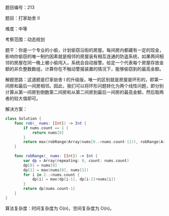 题目编号：213

题目：打家劫舍 II

难度：中等

考察范围：动态规划

题干：你是一个专业的小偷，计划偷窃沿街的房屋。每间房内都藏有一定的现金，影响你偷窃的唯一制约因素就是相邻的房屋装有相互连通的防盗系统，如果两间相邻的房屋在同一晚上被小偷闯入，系统会自动报警。给定一个代表每个房屋存放金额的非负整数数组，计算你在不触动警报装置的情况下，能够偷窃到的最高金额。

解题思路：这道题是打家劫舍 I 的升级版，唯一的区别就是房屋是环形的，即第一间房和最后一间房相邻。因此，我们可以将环形问题转化为两个线性问题，即分别计算从第一间房到倒数第二间房和从第二间房到最后一间房的最高金额，然后取两者的较大值即可。

解决方案：

```swift
class Solution {
    func rob(_ nums: [Int]) -> Int {
        if nums.count == 1 {
            return nums[0]
        }
        return max(robRange(Array(nums[0..<nums.count-1])), robRange(Array(nums[1..<nums.count])))
    }
    
    func robRange(_ nums: [Int]) -> Int {
        var dp = Array(repeating: 0, count: nums.count)
        dp[0] = nums[0]
        dp[1] = max(nums[0], nums[1])
        for i in 2..<nums.count {
            dp[i] = max(dp[i-1], dp[i-2]+nums[i])
        }
        return dp[nums.count-1]
    }
}
```

算法复杂度：时间复杂度为 O(n)，空间复杂度为 O(n)。
